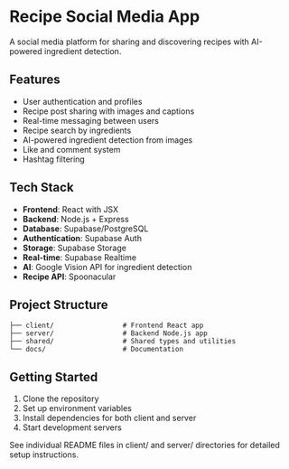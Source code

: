 # Recipe Social Media App

A social media platform for sharing and discovering recipes with AI-powered ingredient detection.

## Features

- User authentication and profiles
- Recipe post sharing with images and captions
- Real-time messaging between users
- Recipe search by ingredients
- AI-powered ingredient detection from images
- Like and comment system
- Hashtag filtering

## Tech Stack

- **Frontend**: React with JSX
- **Backend**: Node.js + Express
- **Database**: Supabase/PostgreSQL
- **Authentication**: Supabase Auth
- **Storage**: Supabase Storage
- **Real-time**: Supabase Realtime
- **AI**: Google Vision API for ingredient detection
- **Recipe API**: Spoonacular

## Project Structure

```
├── client/                 # Frontend React app
├── server/                 # Backend Node.js app
├── shared/                 # Shared types and utilities
└── docs/                   # Documentation
```

## Getting Started

1. Clone the repository
2. Set up environment variables
3. Install dependencies for both client and server
4. Start development servers

See individual README files in client/ and server/ directories for detailed setup instructions. 
